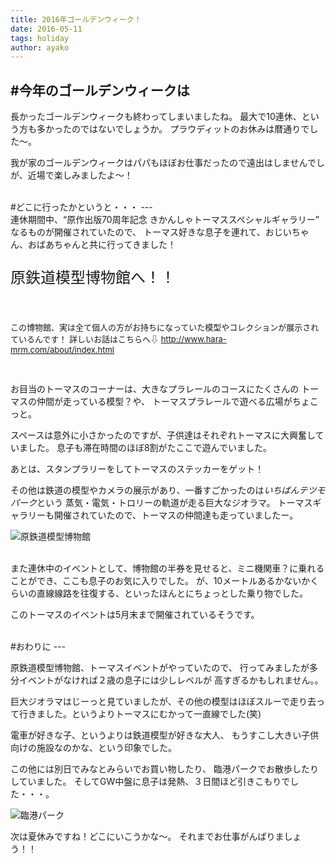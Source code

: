 ```yaml
---
title: 2016年ゴールデンウィーク！
date: 2016-05-11
tags: holiday
author: ayako
---
```


#今年のゴールデンウィークは
---
長かったゴールデンウィークも終わってしまいましたね。
最大で10連休、という方も多かったのではないでしょうか。
プラウディットのお休みは暦通りでした〜。
<br>

我が家のゴールデンウィークはパパもほぼお仕事だったので遠出はしませんでしが、近場で楽しみましたよ〜！

<br>
#どこに行ったかというと・・・
---
<br>
連休期間中、“原作出版70周年記念 きかんしゃトーマススペシャルギャラリー”
なるものが開催されていたので、
トーマス好きな息子を連れて、おじいちゃん、おばあちゃんと共に行ってきました！
<br>
<font size=5>

原鉄道模型博物館へ！！

</font>
<br>

<font size=2>

この博物館、実は全て個人の方がお持ちになっていた模型やコレクションが展示されているんです！
詳しいお話はこちらへ⇩
http://www.hara-mrm.com/about/index.html

</font>
<br>

お目当のトーマスのコーナーは、大きなプラレールのコースにたくさんの
トーマスの仲間が走っている模型？や、
トーマスプラレールで遊べる広場がちょこっと。

スペースは意外に小さかったのですが、子供達はそれぞれトーマスに大興奮していました。
息子も滞在時間のほぼ8割がたここで遊んでいました。

あとは、スタンプラリーをしてトーマスのステッカーをゲット！

その他は鉄道の模型やカメラの展示があり、一番すごかったのは*いちばんテツモパーク*という
蒸気・電気・トロリーの軌道が走る巨大なジオラマ。
トーマスギャラリーも開催されていたので、トーマスの仲間達も走っていましたー。

![原鉄道模型博物館](./2016/0511_holiday/20160511_thomas.jpg)

<br>
また連休中のイベントとして、博物館の半券を見せると、ミニ機関車？に乗れることができ、ここも息子のお気に入りでした。
が、10メートルあるかないかくらいの直線線路を往復する、といったほんとにちょっとした乗り物でした。

このトーマスのイベントは5月末まで開催されているそうです。

<br>
#おわりに
---
<br>

原鉄道模型博物館、トーマスイベントがやっていたので、
行ってみましたが多分イベントがなければ２歳の息子には少しレベルが
高すぎるかもしれません。。

巨大ジオラマはじーっと見ていましたが、その他の模型はほぼスルーで走り去って行きました。というよりトーマスにむかって一直線でした(笑)

電車が好きな子、というよりは鉄道模型が好きな大人、
もうすこし大きい子供向けの施設なのかな、という印象でした。


この他には別日でみなとみらいでお買い物したり、
臨港パークでお散歩したりしていました。
そしてGW中盤に息子は発熱、３日間ほど引きこもりでした・・・。


![臨港パーク](./2016/0511_holiday/20160511_myson.jpg)
<br>

次は夏休みですね！どこにいこうかな〜。
それまでお仕事がんばりましょう！！


